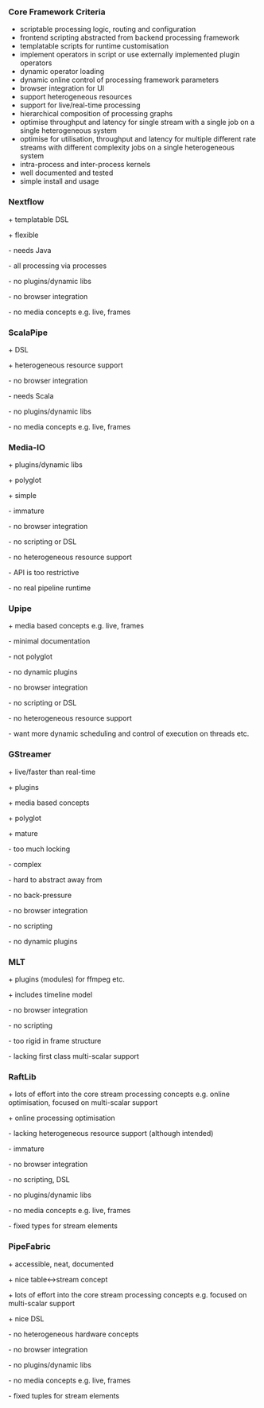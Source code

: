 ### Core Framework Criteria

- scriptable processing logic, routing and configuration
- frontend scripting abstracted from backend processing framework
- templatable scripts for runtime customisation
- implement operators in script or use externally implemented plugin operators
- dynamic operator loading
- dynamic online control of processing framework parameters
- browser integration for UI
- support heterogeneous resources
- support for live/real-time processing
- hierarchical composition of processing graphs
- optimise throughput and latency for single stream with a single job on a single heterogeneous system
- optimise for utilisation, throughput and latency for multiple different rate streams with different complexity jobs on a single heterogeneous system
- intra-process and inter-process kernels
- well documented and tested
- simple install and usage

### Nextflow

\+ templatable DSL

\+ flexible

\- needs Java

\- all processing via processes

\- no plugins/dynamic libs

\- no browser integration

\- no media concepts e.g. live, frames

### ScalaPipe

\+ DSL

\+ heterogeneous resource support

\- no browser integration

\- needs Scala

\- no plugins/dynamic libs

\- no media concepts e.g. live, frames

### Media-IO

\+ plugins/dynamic libs

\+ polyglot

\+ simple

\- immature

\- no browser integration

\- no scripting or DSL

\- no heterogeneous resource support

\- API is too restrictive

\- no real pipeline runtime

### Upipe

\+ media based concepts e.g. live, frames

\- minimal documentation

\- not polyglot

\- no dynamic plugins

\- no browser integration

\- no scripting or DSL

\- no heterogeneous resource support

\- want more dynamic scheduling and control of execution on threads etc.

### GStreamer

\+ live/faster than real-time

\+ plugins

\+ media based concepts

\+ polyglot

\+ mature

\- too much locking

\- complex

\- hard to abstract away from

\- no back-pressure 

\- no browser integration

\- no scripting 

\- no dynamic plugins

### MLT

\+ plugins (modules) for ffmpeg etc.

\+ includes timeline model

\- no browser integration

\- no scripting 

\- too rigid in frame structure

\- lacking first class multi-scalar support

### RaftLib

\+ lots of effort into the core stream processing concepts e.g. online optimisation, focused on multi-scalar support
 
\+ online processing optimisation

\- lacking heterogeneous resource support (although intended)

\- immature

\- no browser integration

\- no scripting, DSL

\- no plugins/dynamic libs

\- no media concepts e.g. live, frames

\- fixed types for stream elements

### PipeFabric

\+ accessible, neat, documented

\+ nice table<->stream concept

\+ lots of effort into the core stream processing concepts e.g. focused on multi-scalar support

\+ nice DSL

\- no heterogeneous hardware concepts

\- no browser integration

\- no plugins/dynamic libs

\- no media concepts e.g. live, frames

\- fixed tuples for stream elements
